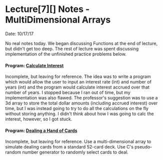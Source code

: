 # Lecture[7][] Notes - MultiDimensional Arrays
Date: 10/17/17

No real notes today. We began discussing Functions at the end of lecture, but
didn't get too deep. The rest of lecture was spent discussing implementation
of the unfinished practice problems below.

#### Program: [Calculate Interest](../interest.c)
Incomplete, but leaving for reference. The idea was to write a program
which would allow the user to input an interest rate (int) and number of years
(int) and the program would calculate interest accrued over that number of
years. I stopped because I ran out of time, but my implementation was also
flawed. The professor's suggestion was to use a 3d array to store the total
dollar amounts (including accrued interest) over time, but I was instead going
to try to do all the calculations on the fly without storing anything. I didn't
think about how I was going to calc the interest, however, so I got stuck.

#### Program: [Dealing a Hand of Cards](../deal.c)
Incomplete, but leaving for reference. Use a multi-dimensional array to simulate
dealing cards from a standard 52-card deck. Use C's pseudo-random number
generator to randomly select cards to deal.
